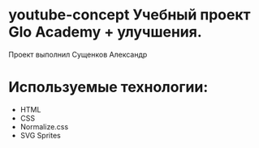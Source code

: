 # youtube-concept Учебный проект Glo Academy + улучшения.
Проект выполнил Сущенков Александр


# Используемые технологии:
  - HTML
  - CSS
  - Normalize.css
  - SVG Sprites
 
